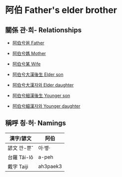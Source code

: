 # 阿伯 Father's elder brother

## 關係 관·희- Relationships

- [阿伯兮爸 Father](member8.md)

- [阿伯兮媽 Mother](member9.md)

- [阿伯兮某 Wife](member33.md)

- [阿伯兮大漢後生 Elder son](member35.md)

- [阿伯兮大漢자와 Elder daughter](member36.md)

- [阿伯兮細漢後生 Younger son](member37.md)

- [阿伯兮細漢자와 Younger daughter](member38.md)



## 稱呼 칑·허· Namings

漢字/諺文 | 阿伯
--- | ---
諺文 깐-뿐ˆ | 아·벻·
台羅 Tâi-lô | a-peh
戴字 Taiji | ah3paek3


